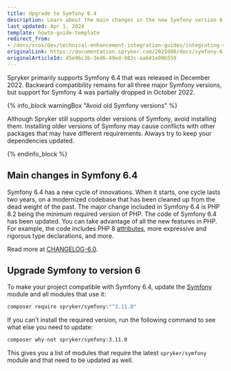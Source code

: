 ```yaml
---
title: Upgrade to Symfony 6.4
description: Learn about the main changes in the new Symfony version 6
last_updated: Apr 1, 2024
template: howto-guide-template
redirect_from:
- /docs/scos/dev/technical-enhancement-integration-guides/integrating-symfony-6.html
originalLink: https://documentation.spryker.com/2021080/docs/symfony-6-integration
originalArticleId: d5e96c3b-3ed6-49ed-982c-aa641e09b559
---
```


Spryker primarily supports Symfony 6.4 that was released in December 2022. Backward compatibility remains for all three major Symfony versions, but support for Symfony 4 was partially dropped in October 2022.

{% info_block warningBox "Avoid old Symfony versions" %}

Although Spryker still supports older versions of Symfony, avoid installing them. Installing older versions of Symfony may cause conflicts with other packages that may have different requirements. Always try to keep your dependencies updated.

{% endinfo_block %}

<a name="changes"></a>

## Main changes in Symfony 6.4

Symfony 6.4 has a new cycle of innovations. When it starts, one cycle lasts two years, on a modernized codebase that has been cleaned up from the dead weight of the past.
The major change included in Symfony 6.4 is PHP 8.2 being the minimum required version of PHP.
The code of Symfony 6.4 has been updated. You can take advantage of all the new features in PHP.
For example, the code includes PHP 8 [attributes](https://www.php.net/manual/fr/language.attributes.overview.php), more expressive and rigorous type declarations, and more.

Read more at [CHANGELOG-6.0](https://github.com/symfony/symfony/blob/6.0/CHANGELOG-6.0.md).

## Upgrade Symfony to version 6

To make your project compatible with Symfony 6.4, update the [Symfony](https://github.com/spryker/symfony) module and all modules that use it:

```bash
composer require spryker/symfony:"^3.11.0"
```

If you can’t install the required version, run the following command to see what else you need to update:

```bash
composer why-not spryker/symfony:3.11.0
```

This gives you a list of modules that require the latest `spryker/symfony` module and that need to be updated as well.
